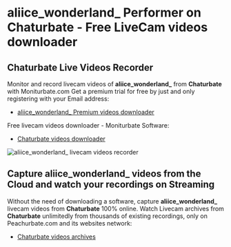 # aliice_wonderland_ Performer on Chaturbate - Free LiveCam videos downloader

## Chaturbate Live Videos Recorder

Monitor and record livecam videos of **aliice_wonderland_** from **Chaturbate** with Moniturbate.com
Get a premium trial for free by just and only registering with your Email address:
* [aliice_wonderland_ Premium videos downloader](https://moniturbate.com/request-demo-licence-key.html)

Free livecam videos downloader - Moniturbate Software:
* [Chaturbate videos downloader](https://moniturbate.com/moniturbate-download-software.html)

![aliice_wonderland_ livecam videos recorder](https://peachurnet.com/templates/moniturbate-software.png)


## Capture aliice_wonderland_ videos from the Cloud and watch your recordings on Streaming

Without the need of downloading a software, capture **aliice_wonderland_** livecam videos from **Chaturbate** 100% online.
Watch Livecam archives from **Chaturbate** unlimitedly from thousands of existing recordings, only on Peachurbate.com and its websites network:
* [Chaturbate videos archives](https://peachurnet.com/)